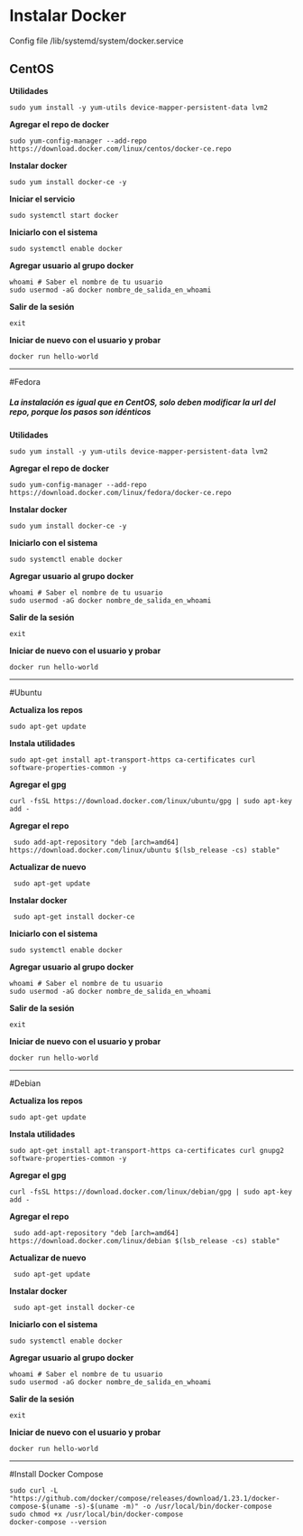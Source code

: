 # Instalar Docker

Config file /lib/systemd/system/docker.service

CentOS
---------

**Utilidades**
```shell
sudo yum install -y yum-utils device-mapper-persistent-data lvm2
```

**Agregar el repo de docker**
```shell
sudo yum-config-manager --add-repo https://download.docker.com/linux/centos/docker-ce.repo
```

**Instalar docker**
```shell
sudo yum install docker-ce -y
```

**Iniciar el servicio**
```shell
sudo systemctl start docker
```

**Iniciarlo con el sistema**

```shell
sudo systemctl enable docker
```

**Agregar usuario al grupo docker** 

```shell
whoami # Saber el nombre de tu usuario
sudo usermod -aG docker nombre_de_salida_en_whoami
```

**Salir de la sesión**
```shell
exit
```
**Iniciar de nuevo con el usuario y probar** 

```shell
docker run hello-world
```

---------
#Fedora 

##### La instalación es igual que en CentOS, solo deben modificar la url del repo, porque los pasos son idénticos

**Utilidades**
```shell
sudo yum install -y yum-utils device-mapper-persistent-data lvm2
```

**Agregar el repo de docker**
```shell
sudo yum-config-manager --add-repo https://download.docker.com/linux/fedora/docker-ce.repo
```

**Instalar docker**
```shell
sudo yum install docker-ce -y
```

**Iniciarlo con el sistema**
```shell
sudo systemctl enable docker
```

**Agregar usuario al grupo docker** 
```shell
whoami # Saber el nombre de tu usuario
sudo usermod -aG docker nombre_de_salida_en_whoami
```

**Salir de la sesión**
```shell
exit
```

**Iniciar de nuevo con el usuario y probar** 
```shell
docker run hello-world
```

---------
#Ubuntu

**Actualiza los repos**
```shell
sudo apt-get update
```

**Instala utilidades**
```shell
sudo apt-get install apt-transport-https ca-certificates curl software-properties-common -y
```

**Agregar el gpg** 
```shell
curl -fsSL https://download.docker.com/linux/ubuntu/gpg | sudo apt-key add -
```

**Agregar el repo**
```shell
 sudo add-apt-repository "deb [arch=amd64] https://download.docker.com/linux/ubuntu $(lsb_release -cs) stable"
```

**Actualizar de nuevo**
```shell
 sudo apt-get update
```

**Instalar docker**
```shell
 sudo apt-get install docker-ce
```

**Iniciarlo con el sistema**
```shell
sudo systemctl enable docker
```

**Agregar usuario al grupo docker** 
```shell
whoami # Saber el nombre de tu usuario
sudo usermod -aG docker nombre_de_salida_en_whoami
```

**Salir de la sesión**
```shell
exit
```

**Iniciar de nuevo con el usuario y probar** 
```shell
docker run hello-world
```


---------
#Debian

**Actualiza los repos**
```shell
sudo apt-get update
```

**Instala utilidades**
```shell
sudo apt-get install apt-transport-https ca-certificates curl gnupg2 software-properties-common -y
```

**Agregar el gpg**
```shell
curl -fsSL https://download.docker.com/linux/debian/gpg | sudo apt-key add -
``` 

**Agregar el repo**
```shell
 sudo add-apt-repository "deb [arch=amd64] https://download.docker.com/linux/debian $(lsb_release -cs) stable"
```

**Actualizar de nuevo**
```shell
 sudo apt-get update
```

**Instalar docker**
```shell
 sudo apt-get install docker-ce
```

**Iniciarlo con el sistema**
```shell
sudo systemctl enable docker
```

**Agregar usuario al grupo docker** 
```shell
whoami # Saber el nombre de tu usuario
sudo usermod -aG docker nombre_de_salida_en_whoami
```

**Salir de la sesión**
```shell
exit
```

**Iniciar de nuevo con el usuario y probar** 
```shell
docker run hello-world
```

------
#Install Docker Compose
```shell
sudo curl -L "https://github.com/docker/compose/releases/download/1.23.1/docker-compose-$(uname -s)-$(uname -m)" -o /usr/local/bin/docker-compose
sudo chmod +x /usr/local/bin/docker-compose
docker-compose --version
```
